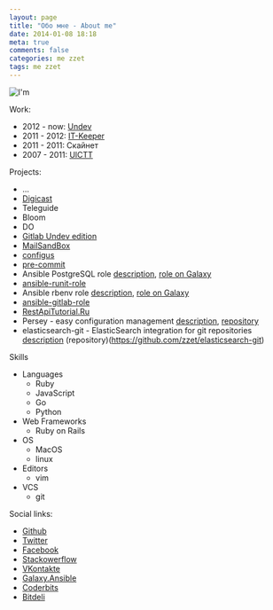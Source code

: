 ```yaml
---
layout: page
title: "Обо мне - About me"
date: 2014-01-08 18:18
meta: true
comments: false
categories: me zzet
tags: me zzet
---
```

![I'm](https://pp.vk.me/c410129/v410129906/4ea3/YU43ao3Yy08.jpg)

Work:

- 2012 - now: [Undev](http://undev.ru)
- 2011 - 2012: [IT-Keeper](http://itkeeper.ru/)
- 2011 - 2011: Скайнет
- 2007 - 2011: [UlCTT](http://ctt.ulstu.ru)

Projects:

- ...
- [Digicast](http://digicast.ru)
- Teleguide
- Bloom
- DO
- [Gitlab Undev edition](https://github.com/Undev/gitlabhq)
- [MailSandBox](https://github.com/kaize/mail_sandbox)
- [configus](https://github.com/kaize/configus)
- [pre-commit](https://github.com/jish/pre-commit)
- Ansible PostgreSQL role [description](http://zzet.org/ansible-postgresql-role), [role on Galaxy](https://galaxy.ansibleworks.com/list#/roles/101)
- [ansible-runit-role](https://galaxy.ansibleworks.com/list#/roles/230)
- Ansible rbenv role [description](http://zzet.org/ansible-rbenv-role/), [role on Galaxy](https://galaxy.ansibleworks.com/list#/roles/102)
- [ansible-gitlab-role](https://galaxy.ansibleworks.com/list#/roles/115)
- [RestApiTutorial.Ru](http://restapitutorial.ru)
- Persey - easy configuration management [description](http://zzet.org/persey), [repository](https://github.com/zzet/persey)
- elasticsearch-git - ElasticSearch integration for git repositories [description](http://zzet.org/elasticsearch-git) (repository)(https://github.com/zzet/elasticsearch-git)

Skills

- Languages
  - Ruby
  - JavaScript
  - Go
  - Python
- Web Frameworks
  - Ruby on Rails
- OS
  - MacOS
  - linux
- Editors
  - vim
- VCS
  - git

Social links:

- [Github](https://github.com/zzet)
- [Twitter](https://twitter.com/zzetorg)
- [Facebook](https://www.facebook.com/andrew.kumanyaev)
- [Stackowerflow](http://stackoverflow.com/users/1282049/zzet)
- [VKontakte](https://vk.com/zzet_org)
- [Galaxy.Ansible](https://galaxy.ansibleworks.com/list#/users/597)
- [Coderbits](https://coderbits.com/zzet)
- [Bitdeli](https://bitdeli.com/zzet)
